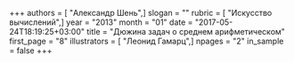 +++
authors = [ "Александр Шень",]
slogan = ""
rubric = [ "Искусство вычислений",]
year = "2013"
month = "01"
date = "2017-05-24T18:19:25+03:00"
title = "Дюжина задач о среднем арифметическом"
first_page = "8"
illustrators = [ "Леонид Гамарц",]
npages = "2"
in_sample = false
+++
